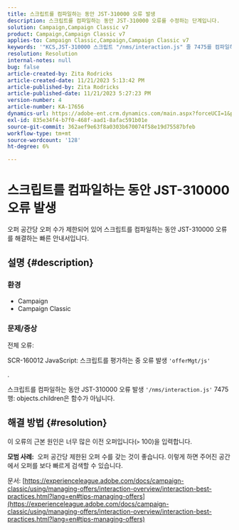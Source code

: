 ```yaml
---
title: 스크립트를 컴파일하는 동안 JST-310000 오류 발생
description: 스크립트를 컴파일하는 동안 JST-310000 오류를 수정하는 단계입니다.
solution: Campaign,Campaign Classic v7
product: Campaign,Campaign Classic v7
applies-to: Campaign Classic,Campaign,Campaign Classic v7
keywords: '"KCS,JST-310000 스크립트 "/nms/interaction.js" 줄 7475를 컴파일하는 동안 오류가 발생했습니다. objects.children이 함수가 아닙니다."'
resolution: Resolution
internal-notes: null
bug: false
article-created-by: Zita Rodricks
article-created-date: 11/21/2023 5:13:42 PM
article-published-by: Zita Rodricks
article-published-date: 11/21/2023 5:27:23 PM
version-number: 4
article-number: KA-17656
dynamics-url: https://adobe-ent.crm.dynamics.com/main.aspx?forceUCI=1&pagetype=entityrecord&etn=knowledgearticle&id=b8a57d4e-9188-ee11-8179-6045bd006295
exl-id: 835e34f4-b7f0-468f-aad1-8afac591b01e
source-git-commit: 362aef9e63f8a0303b670074f58e19d75587bfeb
workflow-type: tm+mt
source-wordcount: '128'
ht-degree: 6%

---
```


# 스크립트를 컴파일하는 동안 JST-310000 오류 발생


오퍼 공간당 오퍼 수가 제한되어 있어 스크립트를 컴파일하는 동안 JST-310000 오류를 해결하는 빠른 안내서입니다.

## 설명 {#description}


### <b>환경</b>

- Campaign
- Campaign Classic




### <b>문제/증상</b>

전체 오류:

SCR-160012 JavaScript: 스크립트를 평가하는 중 오류 발생 `'offerMgt/js'`

.

스크립트를 컴파일하는 동안 JST-310000 오류 발생 `'/nms/interaction.js'` 7475행: objects.children은 함수가 아닙니다.


## 해결 방법 {#resolution}


이 오류의 근본 원인은 너무 많은 이전 오퍼입니다(`>` 100)을 입력합니다.

<b>모범 사례:</b>  오퍼 공간당 제한된 오퍼 수를 갖는 것이 좋습니다. 이렇게 하면 주어진 공간에서 오퍼를 보다 빠르게 검색할 수 있습니다.

문서: [https://experienceleague.adobe.com/docs/campaign-classic/using/managing-offers/interaction-overview/interaction-best-practices.html?lang=en#tips-managing-offers](https://experienceleague.adobe.com/docs/campaign-classic/using/managing-offers/interaction-overview/interaction-best-practices.html?lang=en#tips-managing-offers)
